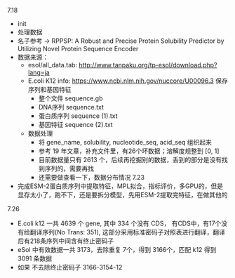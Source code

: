 7.18
- init
- 处理数据
- 名子参考 -> RPPSP: A Robust and Precise Protein Solubility Predictor by Utilizing Novel Protein Sequence Encoder
- 数据来源：
  - esol/all_data.tab: http://www.tanpaku.org/tp-esol/download.php?lang=ja
  - E.coli K12 info: https://www.ncbi.nlm.nih.gov/nuccore/U00096.3 保存 序列和基因特征
    - 整个文件 sequence.gb
    - DNA序列 sequence.txt
    - 蛋白质序列 sequence (1).txt
    - 基因特征 sequence (2).txt
  - 数据处理
    - 将 gene_name, solubility, nucleotide_seq, acid_seq 组织起来
    - 参考 19 年文章，补充文件里，有26个坏数据；溶解度规整到 [0, 1]
    - 目前数据量只有 2613 个，后续再挖掘别的数据，丢到的部分是没有找到序列的，需要再找
    - 还需要做查看一下，数据分布情况
7.23
- 完成ESM-2蛋白质序列中提取特征，MPL拟合，指标评价，多GPU的，但是显存太小了，跑不下，还是要拆分模型，先用ESM-2提取完特征，在做其他的

7.26
- E.coli k12 一共 4639 个 gene, 其中 334 个没有 CDS， 有CDS中，有17个没有给翻译序列(No Trans: 351), 这部分采用标准密码子对照表进行翻译，翻译后有218条序列中间含有终止密码子
- eSol 中有效数据一共 3173，去除重复 7个，得到 3166个，匹配 k12 得到 3091 条数据
- 如果 不去除终止密码子 3166-3154-12
